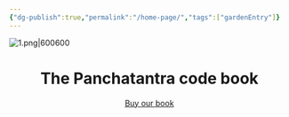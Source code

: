 ```yaml
---
{"dg-publish":true,"permalink":"/home-page/","tags":["gardenEntry"]}
---
```


![1.png|600](/img/user/images/1.png)600

<center><h1>The Panchatantra code book</h1></center>
<p style="text-align:center;">
  <a href="https://www.amazon.in/Panchatantra-code-Become-super-star-ebook/dp/B0FHRPC89C/">Buy our book</a>
</p>




